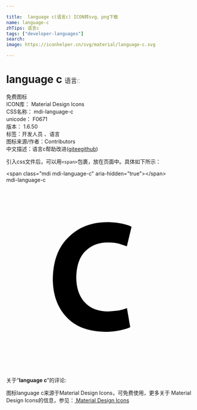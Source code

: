 ```yaml
---

title:  language c(语言c) ICON转svg、png下载
name: language-c
zhTips: 语言c
tags: ["developer-languages"]
search: 
image: https://iconhelper.cn/svg/material/language-c.svg

---
```


# language c  <small style="font-size: 60%;font-weight: 100">语言c</small>


<div class="detail-page">
<p>
<span><span class="badge-success badge">免费图标</span> </span>
<br/>
<span>
ICON库：
<span class="badge-secondary badge">Material Design Icons</span> 
</span>
<br/>
<span>
CSS名称：
<span class="badge-secondary badge">mdi-language-c</span> 
</span>
<br/>
<span>
unicode：
<span class="badge-secondary badge">F0671</span> 
<copy-btn content='F0671' btn-title=""></copy-btn>
<copy-btn :content='String.fromCodePoint(parseInt("F0671", 16))' btn-title="复制U"></copy-btn>
</span>
<br/>
<span>
版本：
<span class="badge-secondary badge">1.6.50</span> 
</span><br/><span>标签：<span class="badge-light badge"><router-link to="/tags/developer-languages.html">开发人员 、语言</router-link></span></span>
<br/>
<span>图标来源/作者：<span class="badge-light badge">Contributors</span></span> 
<br/>
<span class="zh-detail">中文描述：<span class="badge-primary badge">语言c</span><span class="help-link"><span>帮助改进</span>(<a href="https://gitee.com/liuwave/icon-helper/edit/master/json/material/language-c.json" target="_blank" rel="noopener noreferrer">gitee</a><a href="https://github.com/liuwave/icon-helper/edit/master/json/material/language-c.json" target="_blank" rel="noopener noreferrer">github</a></span>)</span><br/>
</p>
</div>
<div class="alert alert-dark">
  <i class="mdi mdi-language-c mdi-48px"></i>
  <i class="mdi mdi-language-c mdi-36px"></i>
  <i class="mdi mdi-language-c mdi-24px"></i>
  <i class="mdi mdi-language-c mdi-18px"></i>
</div>
<div>
  <p>引入css文件后，可以用<code>&lt;span&gt;</code>包裹，放在页面中。具体如下所示：    
  </p>
  <div class="alert alert-primary" style="font-size: 14px">
    &lt;span class="mdi mdi-language-c" aria-hidden="true"&gt;&lt;/span&gt;
    <copy-btn content='<span class="mdi mdi-language-c" aria-hidden="true"></span>'></copy-btn>
  </div>
  <div class="alert alert-secondary">
    <i class="mdi mdi-language-c"
    style="font-size: 24px"
    aria-hidden="true"></i> mdi-language-c
    <copy-btn content="mdi-language-c" btn-title="复制图标名称"></copy-btn>
  </div>
</div>
<div id="svg" class="svg-wrap">
<svg xmlns="http://www.w3.org/2000/svg" viewBox="0 0 24 24"><path d="M15.45,15.97L15.87,18.41C15.61,18.55 15.19,18.68 14.63,18.8C14.06,18.93 13.39,19 12.62,19C10.41,18.96 8.75,18.3 7.64,17.04C6.5,15.77 5.96,14.16 5.96,12.21C6,9.9 6.68,8.13 8,6.89C9.28,5.64 10.92,5 12.9,5C13.65,5 14.3,5.07 14.84,5.19C15.38,5.31 15.78,5.44 16.04,5.59L15.44,8.08L14.4,7.74C14,7.64 13.53,7.59 13,7.59C11.85,7.58 10.89,7.95 10.14,8.69C9.38,9.42 9,10.54 8.96,12.03C8.97,13.39 9.33,14.45 10.04,15.23C10.75,16 11.74,16.4 13.03,16.41L14.36,16.29C14.79,16.21 15.15,16.1 15.45,15.97Z" /></svg>
</div>
<detail full-name='mdi-language-c'></detail>
<div class="icon-detail__container">
<p>关于“<b>language c</b>”的评论:</p>
</div>
<Vssue title="关于“language c”的评论" />    
<div><p>图标language c来源于Material Design Icons，可免费使用，更多关于 Material Design Icons的信息，参见：<a target="_blank" href="https://iconhelper.cn/material.html"> Material Design Icons</a>
</p></div>
